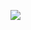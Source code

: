 [![](https://github.com/fiji/CorrectBleach/actions/workflows/build-main.yml/badge.svg)](https://github.com/fiji/CorrectBleach/actions/workflows/build-main.yml)

